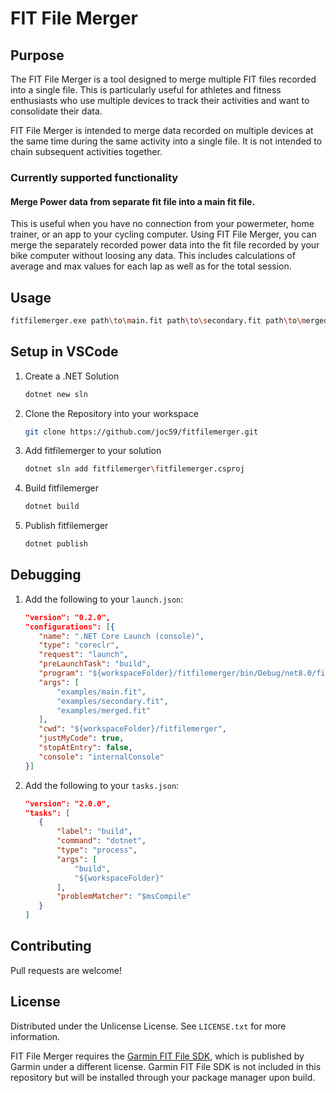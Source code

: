 # FIT File Merger

## Purpose
The FIT File Merger is a tool designed to merge multiple FIT files recorded into a single file. This is particularly useful for athletes and fitness enthusiasts who use multiple devices to track their activities and want to consolidate their data.

FIT File Merger is intended to merge data recorded on multiple devices at the same time during the same activity into a single file. It is not intended to chain subsequent activities together.

### Currently supported functionality

#### Merge Power data from separate fit file into a main fit file. 

This is useful when you have no connection from your powermeter, home trainer, or an app to your cycling computer. Using FIT File Merger, you can merge the separately recorded power data into the fit file recorded by your bike computer without loosing any data. This includes calculations of average and max values for each lap as well as for the total session.

## Usage
```bash
fitfilemerger.exe path\to\main.fit path\to\secondary.fit path\to\merged.fit 
```

## Setup in VSCode
1. Create a .NET Solution
    ```bash
    dotnet new sln
    ```
1. Clone the Repository into your workspace
    ```bash
    git clone https://github.com/joc59/fitfilemerger.git
    ```
1. Add fitfilemerger to your solution
    ```bash
    dotnet sln add fitfilemerger\fitfilemerger.csproj
    ```
1. Build fitfilemerger
    ```bash
    dotnet build
    ```
1. Publish fitfilemerger
    ```bash
    dotnet publish
    ```

## Debugging
1. Add the following to your ``launch.json``:
     ```json
    "version": "0.2.0",
    "configurations": [{
        "name": ".NET Core Launch (console)",
        "type": "coreclr",
        "request": "launch",
        "preLaunchTask": "build",
        "program": "${workspaceFolder}/fitfilemerger/bin/Debug/net8.0/fitfilemerger.dll",
        "args": [
            "examples/main.fit",
            "examples/secondary.fit",
            "examples/merged.fit"
        ],
        "cwd": "${workspaceFolder}/fitfilemerger",
        "justMyCode": true,
        "stopAtEntry": false,
        "console": "internalConsole"
    }]
    ```

1. Add the following to your ``tasks.json``:
     ```json
    "version": "2.0.0",
    "tasks": [
        {
            "label": "build",
            "command": "dotnet",
            "type": "process",
            "args": [
                "build",
                "${workspaceFolder}"
            ],
            "problemMatcher": "$msCompile"
        }
    ]
    ```


## Contributing
Pull requests are welcome!

## License
Distributed under the Unlicense License. See `LICENSE.txt` for more information.

FIT File Merger requires the [Garmin FIT File SDK](https://developer.garmin.com/fit/overview/), which is published by Garmin under a different license. Garmin FIT File SDK is not included in this repository but will be installed through your package manager upon build.